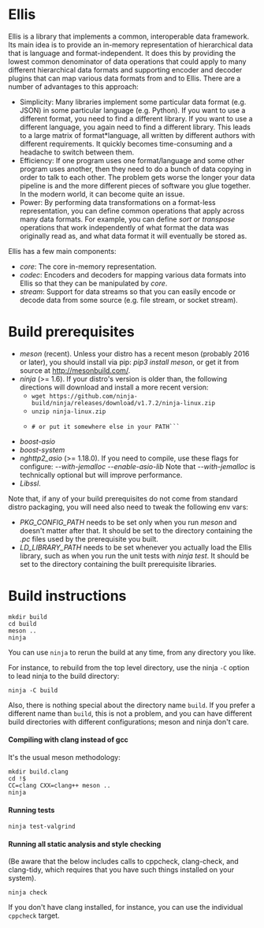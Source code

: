 # Ellis
Ellis is a library that implements a common, interoperable data framework. Its
main idea is to provide an in-memory representation of hierarchical data that is
language and format-independent. It does this by providing the lowest common
denominator of data operations that could apply to many different hierarchical
data formats and supporting encoder and decoder plugins that can map various
data formats from and to Ellis. There are a number of advantages to this
approach:

- Simplicity: Many libraries implement some particular data format (e.g. JSON)
  in some particular language (e.g. Python). If you want to use a different
  format, you need to find a different library. If you want to use a different
  language, you again need to find a different library. This leads to a large
  matrix of format\*language, all written by different authors with different
  requirements. It quickly becomes time-consuming and a headache to switch
  between them.
- Efficiency: If one program uses one format/language and some other program
  uses another, then they need to do a bunch of data copying in order to talk to
  each other. The problem gets worse the longer your data pipeline is and the
  more different pieces of software you glue together. In the modern world, it
  can become quite an issue.
- Power: By performing data transformations on a format-less representation, you
  can define common operations that apply across many data formats. For example,
  you can define *sort* or *transpose* operations that work independently of
  what format the data was originally read as, and what data format it will
  eventually be stored as.

Ellis has a few main components:
- *core*: The core in-memory representation.
- *codec*: Encoders and decoders for mapping various data formats into Ellis so
  that they can be manipulated by *core*.
- *stream*: Support for data streams so that you can easily encode or decode
  data from some source (e.g. file stream, or socket stream).

# Build prerequisites
- *meson* (recent). Unless your distro has a recent meson (probably 2016 or
  later), you should install via pip: *pip3 install meson*, or get it from
  source at http://mesonbuild.com/.
- *ninja* (>= 1.6). If your distro's version is older than, the following directions
  will download and install a more recent version:
    - ```wget https://github.com/ninja-build/ninja/releases/download/v1.7.2/ninja-linux.zip```
    - ```unzip ninja-linux.zip```
    - ```sudo install -o root -g root -m755 ninja /usr/bin/ninja
      # or put it somewhere else in your PATH```
- *boost-asio*
- *boost-system*
- *nghttp2_asio* (>= 1.18.0). If you need to compile, use these flags for
  configure:
  *--with-jemalloc --enable-asio-lib*
  Note that *--with-jemalloc* is technically optional but will improve
  performance.
- *Libssl*.

Note that, if any of your build prerequisites do not come from standard distro
packaging, you will need also need to tweak the following env vars:

- *PKG_CONFIG_PATH* needs to be set only when you run *meson* and doesn't matter
  after that. It should be set to the directory containing the *.pc* files used
  by the prerequisite you built.
- *LD_LIBRARY_PATH* needs to be set whenever you actually load the Ellis
  library, such as when you run the unit tests with *ninja test*.  It should be
  set to the directory containing the built prerequisite libraries.

# Build instructions
```
mkdir build
cd build
meson ..
ninja
```

You can use `ninja` to rerun the build at any time, from any directory you like.

For instance, to rebuild from the top level directory, use the ninja `-C`
option to lead ninja to the build directory:

```
ninja -C build
```

Also, there is nothing special about the directory name `build`.  If you
prefer a different name than `build`, this is not a problem, and you
can have different build directories with different configurations; meson and
ninja don't care.

#### Compiling with clang instead of gcc

It's the usual meson methodology:

```
mkdir build.clang
cd !$
CC=clang CXX=clang++ meson ..
ninja
```

#### Running tests

```
ninja test-valgrind
```

#### Running all static analysis and style checking

(Be aware that the below includes calls to cppcheck, clang-check, and clang-tidy,
which requires that you have such things installed on your system).

```
ninja check
```

If you don't have clang installed, for instance, you can use the individual
`cppcheck` target.
